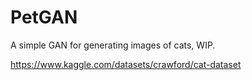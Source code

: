 # PetGAN

A simple GAN for generating images of cats, WIP.

https://www.kaggle.com/datasets/crawford/cat-dataset

